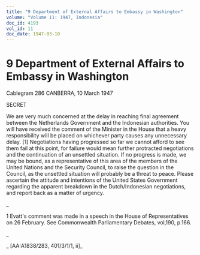 ```yaml
---
title: "9 Department of External Affairs to Embassy in Washington"
volume: "Volume 11: 1947, Indonesia"
doc_id: 4193
vol_id: 11
doc_date: 1947-03-10
---
```


# 9 Department of External Affairs to Embassy in Washington

Cablegram 286 CANBERRA, 10 March 1947

SECRET

We are very much concerned at the delay in reaching final agreement between the Netherlands Government and the Indonesian authorities. You will have received the comment of the Minister in the House that a heavy responsibility will be placed on whichever party causes any unnecessary delay. [1] Negotiations having progressed so far we cannot afford to see them fail at this point, for failure would mean further protracted negotiations and the continuation of an unsettled situation. If no progress is made, we may be bound, as a representative of this area of the members of the United Nations and the Security Council, to raise the question in the Council, as the unsettled situation will probably be a threat to peace. Please ascertain the attitude and intentions of the United States Government regarding the apparent breakdown in the Dutch/Indonesian negotiations, and report back as a matter of urgency.

_

1 Evatt's comment was made in a speech in the House of Representatives on 26 February. See Commonwealth Parliamentary Debates, vol,190, p.166.

_

_ [AA:A1838/283, 401/3/1/1, ii]_
